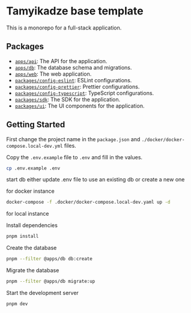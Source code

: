 # Tamyikadze base template

This is a monorepo for a full-stack application.

## Packages

- [`apps/api`](./apps/api/README.md): The API for the application.
- [`apps/db`](./apps/db/README.md): The database schema and migrations.
- [`apps/web`](./apps/web/README.md): The web application.
- [`packages/config-eslint`](./packages/config-eslint/README.md): ESLint configurations.
- [`packages/config-prettier`](./packages/config-prettier/README.md): Prettier configurations.
- [`packages/config-typescript`](./packages/config-typescript/README.md): TypeScript configurations.
- [`packages/sdk`](./packages/sdk/README.md): The SDK for the application.
- [`packages/ui`](./packages/ui/README.md): The UI components for the application.

## Getting Started

First change the project name in the `package.json` and `./docker/docker-compose.local-dev.yml` files.

Copy the `.env.example` file to `.env` and fill in the values.

```bash
cp .env.example .env
```

start db
either update .env file to use an existing db or create a new one

for docker instance

```bash
docker-compose -f .docker/docker-compose.local-dev.yaml up -d
```

for local instance

Install dependencies

```bash
pnpm install
```

Create the database

```bash
pnpm --filter @apps/db db:create
```

Migrate the database

```bash
pnpm --filter @apps/db migrate:up
```

Start the development server

```bash
pnpm dev
```